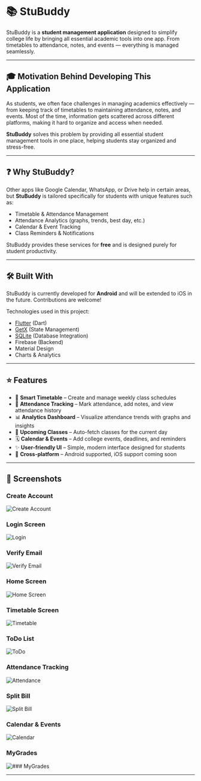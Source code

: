 # 📚 StuBuddy  

StuBuddy is a **student management application** designed to simplify college life by bringing all essential academic tools into one app. From timetables to attendance, notes, and events — everything is managed seamlessly.  

---

## 🎓 Motivation Behind Developing This Application  

As students, we often face challenges in managing academics effectively — from keeping track of timetables to maintaining attendance, notes, and events. Most of the time, information gets scattered across different platforms, making it hard to organize and access when needed.  

**StuBuddy** solves this problem by providing all essential student management tools in one place, helping students stay organized and stress-free.  

---

## ❓ Why StuBuddy?  

Other apps like Google Calendar, WhatsApp, or Drive help in certain areas, but **StuBuddy** is tailored specifically for students with unique features such as:  

- Timetable & Attendance Management  
- Attendance Analytics (graphs, trends, best day, etc.)  
- Calendar & Event Tracking  
- Class Reminders & Notifications  

StuBuddy provides these services for **free** and is designed purely for student productivity.  

---

## 🛠 Built With  

StuBuddy is currently developed for **Android** and will be extended to iOS in the future. Contributions are welcome!  

Technologies used in this project:  

- [Flutter](https://flutter.dev/) (Dart)  
- [GetX](https://pub.dev/packages/get) (State Management)  
- [SQLite](https://www.sqlite.org/) (Database Integration)  
- Firebase (Backend)  
- Material Design  
- Charts & Analytics  

---

## ⭐ Features  

- 📅 **Smart Timetable** – Create and manage weekly class schedules  
- 🎯 **Attendance Tracking** – Mark attendance, add notes, and view attendance history  
- 📊 **Analytics Dashboard** – Visualize attendance trends with graphs and insights  
- 🔔 **Upcoming Classes** – Auto-fetch classes for the current day  
- 🗓 **Calendar & Events** – Add college events, deadlines, and reminders  
- ✨ **User-friendly UI** – Simple, modern interface designed for students  
- 📱 **Cross-platform** – Android supported, iOS support coming soon  

---

## 📸 Screenshots  

### Create Account 
![Create Account](assets/ss/1/.jpg)  

### Login Screen 
![Login](assets/ss/1/.jpg)  

### Verify Email 
![Verify Email](assets/ss/1/.jpg)  

### Home Screen 
![Home Screen](assets/ss/1/.jpg)  

### Timetable Screen  
![Timetable](assets/ss/1/.jpg)  

### ToDo List
![ToDo](assets/ss/1/.jpg)  

### Attendance Tracking   
![Attendance](assets/ss/1/.jpg)  

### Split Bill  
![Split Bill](assets/ss/1/.jpg)  
  
### Calendar & Events  
![Calendar](assets/ss/1/.jpg) 

### MyGrades
![### MyGrades](assets/ss/1/.jpg) 

---
